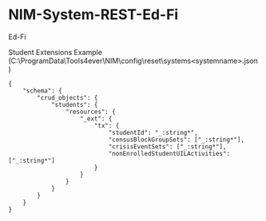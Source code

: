 # NIM-System-REST-Ed-Fi
Ed-Fi

Student Extensions Example (C:\ProgramData\Tools4ever\NIM\config\reset\systems\<systemname>.json)
```
{
    "schema": {
        "crud_objects": {
            "students": {
                "resources": {
                    "_ext": {
                        "tx": {
                            "studentId": "_:string*",
                            "censusBlockGroupSets": ["_:string*"],
                            "crisisEventSets": ["_:string*"],
                            "nonEnrolledStudentUILActivities": ["_:string*"]
                        }
                    }
                }
            }
        }
    }
}
```
